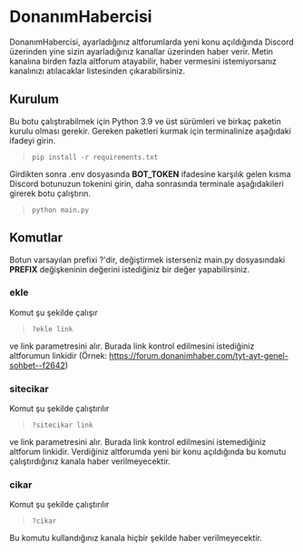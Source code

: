 ﻿# DonanımHabercisi
DonanımHabercisi, ayarladığınız altforumlarda yeni konu açıldığında Discord üzerinden yine sizin ayarladığınız kanallar üzerinden haber verir. Metin kanalına birden fazla altforum atayabilir, haber vermesini istemiyorsanız kanalınızı atılacaklar listesinden çıkarabilirsiniz.
## Kurulum
Bu botu çalıştırabilmek için Python 3.9 ve üst sürümleri ve birkaç paketin kurulu olması gerekir. Gereken paketleri kurmak için terminalinize aşağıdaki ifadeyi girin.
>```console
>pip install -r requirements.txt
Girdikten sonra .env dosyasında **BOT_TOKEN** ifadesine karşılık gelen kısma Discord botunuzun tokenini girin, daha sonrasında terminale aşağıdakileri girerek botu çalıştırın.
>```
>python main.py

## Komutlar

Botun varsayılan prefixi ?'dir, değiştirmek isterseniz main.py dosyasındaki **PREFIX** değişkeninin değerini istediğiniz bir değer yapabilirsiniz.

 ### ekle
 Komut şu şekilde çalışır
 >```
 >?ekle link
 ve link parametresini alır. Burada link kontrol edilmesini istediğiniz altforumun linkidir (Örnek: https://forum.donanimhaber.com/tyt-ayt-genel-sohbet--f2642)

### sitecikar

Komut şu şekilde çalıştırılır
>```
> ?sitecikar link
ve link parametresini alır. Burada link kontrol edilmesini istemediğiniz altforum linkidir. Verdiğiniz altforumda yeni bir konu açıldığında bu komutu çalıştırdığınız kanala haber verilmeyecektir.

### cikar
Komut şu şekilde çalıştırılır
>```
>?cikar

Bu komutu kullandığınız kanala hiçbir şekilde haber verilmeyecektir.

